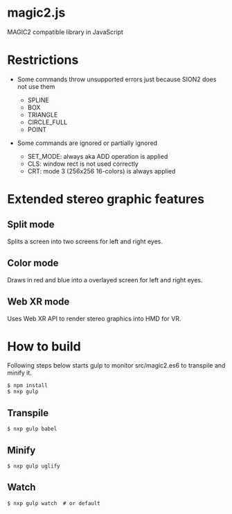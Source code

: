 # magic2.js
MAGIC2 compatible library in JavaScript

# Restrictions
- Some commands throw unsupported errors just because SION2 does not use them
  - SPLINE
  - BOX
  - TRIANGLE
  - CIRCLE_FULL
  - POINT

- Some commands are ignored or partially ignored
  - SET_MODE: always aka ADD operation is applied
  - CLS: window rect is not used correctly
  - CRT: mode 3 (256x256 16-colors) is always applied

# Extended stereo graphic features

## Split mode
Splits a screen into two screens for left and right eyes.

## Color mode
Draws in red and blue into a overlayed screen for left and right eyes.

## Web XR mode
Uses Web XR API to render stereo graphics into HMD for VR.

# How to build
Following steps below starts gulp to monitor src/magic2.es6 to transpile and
minify it.
```
$ npm install
$ nxp gulp
```

## Transpile
```
$ nxp gulp babel
```

## Minify
```
$ nxp gulp uglify
```

## Watch
```
$ nxp gulp watch  # or default
```
